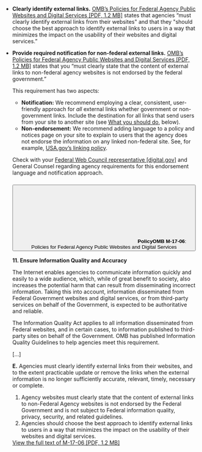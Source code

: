 - **Clearly identify external links.** [OMB’s Policies for Federal Agency Public Websites and Digital Services [PDF, 1.2 MB]](https://www.whitehouse.gov/sites/whitehouse.gov/files/omb/memoranda/2017/m-17-06.pdf) states that agencies “must clearly identify external links from their websites" and that they "should choose the best approach to identify external links to users in a way that minimizes the impact on the usability of their websites and digital services.”
- **Provide required notification for non-federal external links.** [OMB’s Policies for Federal Agency Public Websites and Digital Services [PDF, 1.2 MB]](https://www.whitehouse.gov/sites/whitehouse.gov/files/omb/memoranda/2017/m-17-06.pdf) states that you “must clearly state that the content of external links to non-federal agency websites is not endorsed by the federal government.”

    This requirement has two aspects:

    - **Notification:** We recommend employing a clear, consistent, user-friendly approach for _all_ external links whether government or non-government links. Include the destination for all links that send users from your site to another site (see [What you should do](#what-you-should-do), below).
    - **Non-endorsement:** We recommend adding language to a policy and notices page on your site to explain to users that the agency does not endorse the information on any linked non-federal site. See, for example, [USA.gov’s linking policy](https://www.usa.gov/linking-policy).

    Check with your [Federal Web Council representative [digital.gov]](https://digital.gov/resources/federal-web-council/) and General Counsel regarding agency requirements for this endorsement language and notification approach.

    <div class="usa-accordion card-policy">
      <h3 class="usa-accordion__heading">
      <button class="usa-accordion__button" title="View " aria-expanded="false" aria-controls="card-policy-6">
        <span class="scroll">
          <svg class="usa-icon square-4" aria-hidden="true" focusable="false" role="img"><use xlink:href="{{site.baseurl }}/img/site-sprite.svg#description"></use></svg>
        </span>
        <span class="src">
          <strong class="kicker">Policy</strong><strong>OMB M-17-06</strong>: Policies for Federal Agency Public Websites and Digital Services
        </span>
      </button>
      </h3>
      <div id="card-policy-6" class="card-policy-body usa-accordion__content usa-prose">
        <p><strong>11. Ensure Information Quality and Accuracy</strong></p>
        <p>The Internet enables agencies to communicate information quickly and easily to a wide audience, which, while of great benefit to society, also increases the potential harm that can result from disseminating incorrect information. Taking this into account, information disseminated from Federal Government websites and digital services, or from third-party services on behalf of the Government, is expected to be authoritative and reliable.</p>
        <p>The Information Quality Act applies to all information disseminated from Federal websites, and in certain cases, to information published to third-party sites on behalf of the Government. OMB has published Information Quality Guidelines to help agencies meet this requirement.</p>
        <p>[...]</p>
        <p><span class="text-highlight"><strong>E.</strong> Agencies must clearly identify external links from their websites, and to the extent practicable update or remove the links when the external information is no longer sufficiently accurate, relevant, timely, necessary or complete.</span></p>
        <ol>
          <li><span class="text-highlight">Agency websites must clearly state that the content of external links to non-Federal Agency websites is not endorsed by the Federal Government and is not subject to Federal information quality, privacy, security, and related guidelines.</span></li>
          <li><span class="text-highlight">Agencies should choose the best approach to identify external links to users in a way that minimizes the impact on the usability of their websites and digital services.</span></li>
        </ol>
        <a class="src" href="https://www.whitehouse.gov/sites/whitehouse.gov/files/omb/memoranda/2017/m-17-06.pdf" title="View ">View the full text of M-17-06 [PDF, 1.2 MB]</a>
      </div>
    </div>
